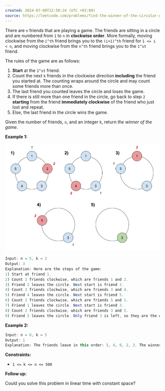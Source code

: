 ```yaml
---
created: 2024-07-08T22:50:24 (UTC +03:00)
source: https://leetcode.com/problems/find-the-winner-of-the-circular-game/description/?envType=daily-question&envId=2024-07-08
---
```

There are `n` friends that are playing a game. The friends are sitting in a circle and are numbered from `1` to `n` in **clockwise order**. More formally, moving clockwise from the `i^th` friend brings you to the `(i+1)^th` friend for `1 <= i < n`, and moving clockwise from the `n^th` friend brings you to the `1^st` friend.

The rules of the game are as follows:

1.  **Start** at the `1^st` friend.
2.  Count the next `k` friends in the clockwise direction **including** the friend you started at. The counting wraps around the circle and may count some friends more than once.
3.  The last friend you counted leaves the circle and loses the game.
4.  If there is still more than one friend in the circle, go back to step `2` **starting** from the friend **immediately clockwise** of the friend who just lost and repeat.
5.  Else, the last friend in the circle wins the game.

Given the number of friends, `n`, and an integer `k`, return _the winner of the game_.


**Example 1:**

![img.png](img.png)

``` Java
Input: n = 5, k = 2
Output: 3
Explanation: Here are the steps of the game:
1) Start at friend 1.
2) Count 2 friends clockwise, which are friends 1 and 2.
3) Friend 2 leaves the circle. Next start is friend 3.
4) Count 2 friends clockwise, which are friends 3 and 4.
5) Friend 4 leaves the circle. Next start is friend 5.
6) Count 2 friends clockwise, which are friends 5 and 1.
7) Friend 1 leaves the circle. Next start is friend 3.
8) Count 2 friends clockwise, which are friends 3 and 5.
9) Friend 5 leaves the circle. Only friend 3 is left, so they are the winner.
```


**Example 2:**

``` Java
Input: n = 6, k = 5
Output: 1
Explanation: The friends leave in this order: 5, 4, 6, 2, 3. The winner is friend 1.
```


**Constraints:**

-   `1 <= k <= n <= 500`

**Follow up:**

Could you solve this problem in linear time with constant space?
